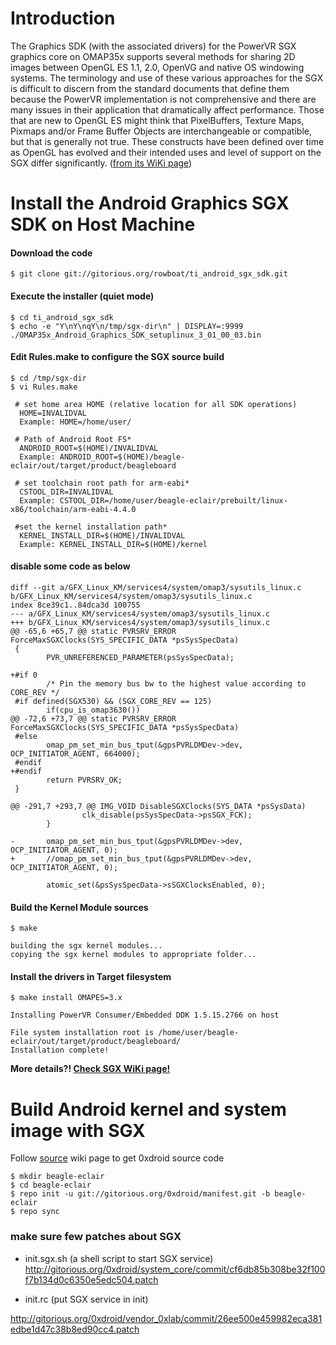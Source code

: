 # Introduction #

The Graphics SDK (with the associated drivers) for the PowerVR SGX graphics core on OMAP35x supports several methods for sharing 2D images between OpenGL ES 1.1, 2.0, OpenVG and native OS windowing systems. The terminology and use of these various approaches for the SGX is difficult to discern from the standard documents that define them because the PowerVR implementation is not comprehensive and there are many issues in their application that dramatically affect performance.
Those that are new to OpenGL ES might think that PixelBuffers, Texture Maps, Pixmaps and/or Frame Buffer Objects are interchangeable or compatible, but that is generally not true. These constructs have been defined over time as OpenGL has evolved and their intended uses and level of support on the SGX differ significantly. ([from its WiKi page](http://processors.wiki.ti.com/index.php/Render_to_Texture_with_OpenGL_ES#Introduction))

# Install the Android Graphics SGX SDK on Host Machine #

#### Download the code ####
```
$ git clone git://gitorious.org/rowboat/ti_android_sgx_sdk.git
```

#### Execute the installer (quiet mode) ####
```
$ cd ti_android_sgx_sdk
$ echo -e "Y\nY\nqY\n/tmp/sgx-dir\n" | DISPLAY=:9999 ./OMAP35x_Android_Graphics_SDK_setuplinux_3_01_00_03.bin
```

#### Edit Rules.make to configure the SGX source build ####
```
$ cd /tmp/sgx-dir
$ vi Rules.make
```

```
 # set home area HOME (relative location for all SDK operations)
  HOME=INVALIDVAL
  Example: HOME=/home/user/

 # Path of Android Root FS*
  ANDROID_ROOT=$(HOME)/INVALIDVAL
  Example: ANDROID_ROOT=$(HOME)/beagle-eclair/out/target/product/beagleboard

 # set toolchain root path for arm-eabi*
  CSTOOL_DIR=INVALIDVAL
  Example: CSTOOL_DIR=/home/user/beagle-eclair/prebuilt/linux-x86/toolchain/arm-eabi-4.4.0

 #set the kernel installation path*
  KERNEL_INSTALL_DIR=$(HOME)/INVALIDVAL
  Example: KERNEL_INSTALL_DIR=$(HOME)/kernel
```

#### disable some code as below ####
```
diff --git a/GFX_Linux_KM/services4/system/omap3/sysutils_linux.c b/GFX_Linux_KM/services4/system/omap3/sysutils_linux.c
index 8ce39c1..84dca3d 100755
--- a/GFX_Linux_KM/services4/system/omap3/sysutils_linux.c
+++ b/GFX_Linux_KM/services4/system/omap3/sysutils_linux.c
@@ -65,6 +65,7 @@ static PVRSRV_ERROR ForceMaxSGXClocks(SYS_SPECIFIC_DATA *psSysSpecData)
 {
        PVR_UNREFERENCED_PARAMETER(psSysSpecData);
 
+#if 0
        /* Pin the memory bus bw to the highest value according to CORE_REV */
 #if defined(SGX530) && (SGX_CORE_REV == 125)
        if(cpu_is_omap3630())
@@ -72,6 +73,7 @@ static PVRSRV_ERROR ForceMaxSGXClocks(SYS_SPECIFIC_DATA *psSysSpecData)
 #else
        omap_pm_set_min_bus_tput(&gpsPVRLDMDev->dev, OCP_INITIATOR_AGENT, 664000);
 #endif
+#endif
        return PVRSRV_OK;
 }
 
@@ -291,7 +293,7 @@ IMG_VOID DisableSGXClocks(SYS_DATA *psSysData)
                clk_disable(psSysSpecData->psSGX_FCK);
        }
 
-       omap_pm_set_min_bus_tput(&gpsPVRLDMDev->dev, OCP_INITIATOR_AGENT, 0);
+       //omap_pm_set_min_bus_tput(&gpsPVRLDMDev->dev, OCP_INITIATOR_AGENT, 0);
 
        atomic_set(&psSysSpecData->sSGXClocksEnabled, 0);
```

#### Build the Kernel Module sources ####
```
$ make

building the sgx kernel modules...
copying the sgx kernel modules to appropriate folder...
```


#### Install the drivers in Target filesystem ####
```
$ make install OMAPES=3.x

Installing PowerVR Consumer/Embedded DDK 1.5.15.2766 on host

File system installation root is /home/user/beagle-eclair/out/target/product/beagleboard/
Installation complete!
```

**More details?! [Check SGX WiKi page!](http://code.google.com/p/rowboat/wiki/ConfigureAndBuild#Install_the_Android_Graphics_SGX_SDK_on_Host_Machine)**



# Build Android kernel and system image with SGX #

Follow [source](Source.md) wiki page to get 0xdroid source code

```
$ mkdir beagle-eclair
$ cd beagle-eclair
$ repo init -u git://gitorious.org/0xdroid/manifest.git -b beagle-eclair
$ repo sync
```

### make sure few patches about SGX ###

  * init.sgx.sh (a shell script to start SGX service)
http://gitorious.org/0xdroid/system_core/commit/cf6db85b308be32f100f7b134d0c6350e5edc504.patch

  * init.rc (put SGX service in init)

http://gitorious.org/0xdroid/vendor_0xlab/commit/26ee500e459982eca381edbe1d47c38b8ed90cc4.patch